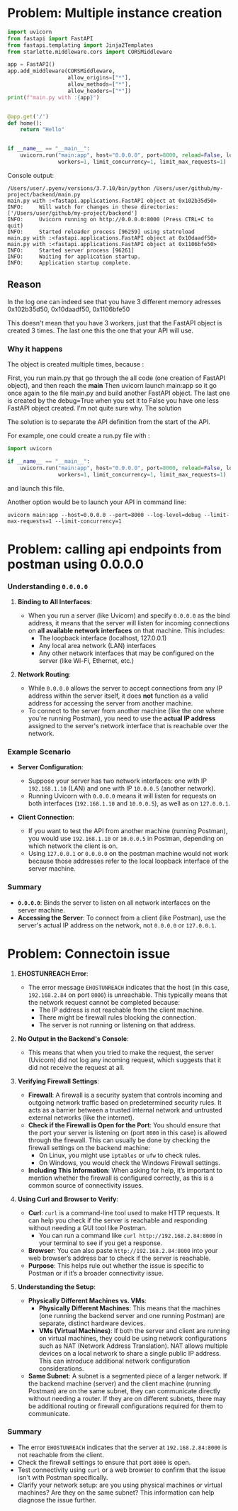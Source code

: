 # Problem: Multiple instance creation

```python
import uvicorn
from fastapi import FastAPI
from fastapi.templating import Jinja2Templates
from starlette.middleware.cors import CORSMiddleware

app = FastAPI()
app.add_middleware(CORSMiddleware,
                   allow_origins=["*"],
                   allow_methods=["*"],
                   allow_headers=["*"])
print(f"main.py with :{app}")


@app.get('/')
def home():
    return "Hello"


if __name__ == "__main__":
    uvicorn.run("main:app", host="0.0.0.0", port=8000, reload=False, log_level="debug", debug=True,
                workers=1, limit_concurrency=1, limit_max_requests=1)
```
Console output:

```
/Users/user/.pyenv/versions/3.7.10/bin/python /Users/user/github/my-project/backend/main.py
main.py with :<fastapi.applications.FastAPI object at 0x102b35d50>
INFO:     Will watch for changes in these directories: ['/Users/user/github/my-project/backend']
INFO:     Uvicorn running on http://0.0.0.0:8000 (Press CTRL+C to quit)
INFO:     Started reloader process [96259] using statreload
main.py with :<fastapi.applications.FastAPI object at 0x10daadf50>
main.py with :<fastapi.applications.FastAPI object at 0x1106bfe50>
INFO:     Started server process [96261]
INFO:     Waiting for application startup.
INFO:     Application startup complete.
```

## Reason

In the log one can indeed see that you have 3 different memory adresses 0x102b35d50, 0x10daadf50, 0x1106bfe50

This doesn't mean that you have 3 workers, just that the FastAPI object is created 3 times. The last one this the one that your API will use.

### Why it happens

The object is created multiple times, because :

First, you run main.py that go through the all code (one creation of FastAPI object), and then reach the __main__
Then uvicorn launch main:app so it go once again to the file main.py and build another FastAPI object.
The last one is created by the debug=True when you set it to False you have one less FastAPI object created. I'm not quite sure why.
The solution

The solution is to separate the API definition from the start of the API.

For example, one could create a run.py file with :

```python
import uvicorn

if __name__ == "__main__":
    uvicorn.run("main:app", host="0.0.0.0", port=8000, reload=False, log_level="debug", debug=True,
                workers=1, limit_concurrency=1, limit_max_requests=1)
```

and launch this file.

Another option would be to launch your API in command line:

```
uvicorn main:app --host=0.0.0.0 --port=8000 --log-level=debug --limit-max-requests=1 --limit-concurrency=1
```

# Problem: calling api endpoints from postman using 0.0.0.0

### Understanding `0.0.0.0`

1. **Binding to All Interfaces**:
   - When you run a server (like Uvicorn) and specify `0.0.0.0` as the bind address, it means that the server will listen for incoming connections on **all available network interfaces** on that machine. This includes:
     - The loopback interface (localhost, 127.0.0.1)
     - Any local area network (LAN) interfaces
     - Any other network interfaces that may be configured on the server (like Wi-Fi, Ethernet, etc.)

2. **Network Routing**:
   - While `0.0.0.0` allows the server to accept connections from any IP address within the server itself, it does **not** function as a valid address for accessing the server from another machine. 
   - To connect to the server from another machine (like the one where you're running Postman), you need to use the **actual IP address** assigned to the server's network interface that is reachable over the network.

### Example Scenario

- **Server Configuration**:
  - Suppose your server has two network interfaces: one with IP `192.168.1.10` (LAN) and one with IP `10.0.0.5` (another network).
  - Running Uvicorn with `0.0.0.0` means it will listen for requests on both interfaces (`192.168.1.10` and `10.0.0.5`), as well as on `127.0.0.1`.

- **Client Connection**:
  - If you want to test the API from another machine (running Postman), you would use `192.168.1.10` or `10.0.0.5` in Postman, depending on which network the client is on.
  - Using `127.0.0.1` or `0.0.0.0` on the postman machine would not work because those addresses refer to the local loopback interface of the server machine.

### Summary
- **`0.0.0.0`**: Binds the server to listen on all network interfaces on the server machine.
- **Accessing the Server**: To connect from a client (like Postman), use the server's actual IP address on the network, not `0.0.0.0` or `127.0.0.1`.

# Problem: Connectoin issue

1. **EHOSTUNREACH Error**:
   - The error message `EHOSTUNREACH` indicates that the host (in this case, `192.168.2.84` on port `8000`) is unreachable. This typically means that the network request cannot be completed because:
     - The IP address is not reachable from the client machine.
     - There might be firewall rules blocking the connection.
     - The server is not running or listening on that address.

2. **No Output in the Backend's Console**:
   - This means that when you tried to make the request, the server (Uvicorn) did not log any incoming request, which suggests that it did not receive the request at all.

3. **Verifying Firewall Settings**:
   - **Firewall**: A firewall is a security system that controls incoming and outgoing network traffic based on predetermined security rules. It acts as a barrier between a trusted internal network and untrusted external networks (like the internet).
   - **Check if the Firewall is Open for the Port**: You should ensure that the port your server is listening on (port `8000` in this case) is allowed through the firewall. This can usually be done by checking the firewall settings on the backend machine:
     - On Linux, you might use `iptables` or `ufw` to check rules.
     - On Windows, you would check the Windows Firewall settings.
   - **Including This Information**: When asking for help, it’s important to mention whether the firewall is configured correctly, as this is a common source of connectivity issues.

4. **Using Curl and Browser to Verify**:
   - **Curl**: `curl` is a command-line tool used to make HTTP requests. It can help you check if the server is reachable and responding without needing a GUI tool like Postman.
     - You can run a command like `curl http://192.168.2.84:8000` in your terminal to see if you get a response.
   - **Browser**: You can also paste `http://192.168.2.84:8000` into your web browser’s address bar to check if the server is reachable.
   - **Purpose**: This helps rule out whether the issue is specific to Postman or if it’s a broader connectivity issue.

5. **Understanding the Setup**:
   - **Physically Different Machines vs. VMs**:
     - **Physically Different Machines**: This means that the machines (one running the backend server and one running Postman) are separate, distinct hardware devices.
     - **VMs (Virtual Machines)**: If both the server and client are running on virtual machines, they could be using network configurations such as NAT (Network Address Translation). NAT allows multiple devices on a local network to share a single public IP address. This can introduce additional network configuration considerations.
   - **Same Subnet**: A subnet is a segmented piece of a larger network. If the backend machine (server) and the client machine (running Postman) are on the same subnet, they can communicate directly without needing a router. If they are on different subnets, there may be additional routing or firewall configurations required for them to communicate.

### Summary
- The error `EHOSTUNREACH` indicates that the server at `192.168.2.84:8000` is not reachable from the client. 
- Check the firewall settings to ensure that port `8000` is open.
- Test connectivity using `curl` or a web browser to confirm that the issue isn't with Postman specifically.
- Clarify your network setup: are you using physical machines or virtual machines? Are they on the same subnet? This information can help diagnose the issue further.
